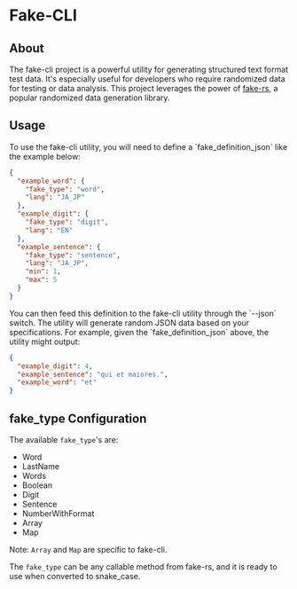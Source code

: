 # Fake-CLI

## About

The fake-cli project is a powerful utility for generating structured text format test data. It's especially useful for
developers who require randomized data for testing or data analysis. This project leverages the power
of [fake-rs](https://github.com/cksac/fake-rs), a popular randomized data generation library.

## Usage

To use the fake-cli utility, you will need to define a \`fake_definition_json\` like the example below:

```json
{
  "example_word": {
    "fake_type": "word",
    "lang": "JA_JP"
  },
  "example_digit": {
    "fake_type": "digit",
    "lang": "EN"
  },
  "example_sentence": {
    "fake_type": "sentence",
    "lang": "JA_JP",
    "min": 1,
    "max": 5
  }
}
```

You can then feed this definition to the fake-cli utility through the \`--json\` switch. The utility will generate
random JSON data based on your specifications. For example, given the \`fake_definition_json\` above, the utility might
output:

```json
{
  "example_digit": 4,
  "example_sentence": "qui et maiores.",
  "example_word": "et"
}
```

## fake_type Configuration

The available `fake_type`'s are:

- Word
- LastName
- Words
- Boolean
- Digit
- Sentence
- NumberWithFormat
- Array
- Map

Note: `Array` and `Map` are specific to fake-cli.

The `fake_type` can be any callable method from fake-rs, and it is ready to use when converted to snake_case.